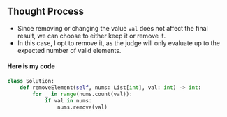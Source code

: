 ## Thought Process

- Since removing or changing the value `val` does not affect the final result, we can choose to either keep it or remove it.
- In this case, I opt to remove it, as the judge will only evaluate up to the expected number of valid elements.

#### Here is my code
```python
class Solution:
    def removeElement(self, nums: List[int], val: int) -> int:
        for _ in range(nums.count(val)):
            if val in nums:
                nums.remove(val)
```
